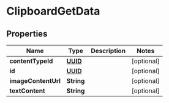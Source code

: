 # ClipboardGetData

## Properties
Name | Type | Description | Notes
------------ | ------------- | ------------- | -------------
**contentTypeId** | [**UUID**](UUID.md) |  |  [optional]
**id** | [**UUID**](UUID.md) |  |  [optional]
**imageContentUrl** | **String** |  |  [optional]
**textContent** | **String** |  |  [optional]
